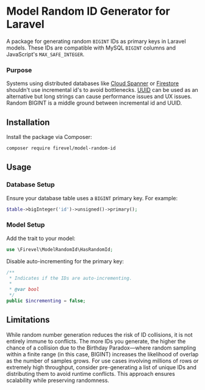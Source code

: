# Model Random ID Generator for Laravel

A package for generating random `BIGINT` IDs as primary keys in Laravel models. These IDs are compatible with MySQL `BIGINT` columns and JavaScript's `MAX_SAFE_INTEGER`.

### Purpose

Systems using distributed databases like [Cloud Spanner](https://cloud.google.com/spanner) or [Firestore](https://cloud.google.com/firestore) shouldn't use incremental id's to avoid bottlenecks. [UUID](https://en.wikipedia.org/wiki/Universally_unique_identifier) can be used as an alternative but long strings can cause performance issues and UX issues. Random BIGINT is a middle ground between incremental id and UUID.

## Installation

Install the package via Composer:

```bash
composer require firevel/model-random-id
```

## Usage

### Database Setup

Ensure your database table uses a `BIGINT` primary key. For example:

```php
$table->bigInteger('id')->unsigned()->primary();
```

### Model Setup

Add the trait to your model:
```php
use \Firevel\ModelRandomId\HasRandomId;
```

Disable auto-incrementing for the primary key:
```php
/**
 * Indicates if the IDs are auto-incrementing.
 *
 * @var bool
 */
public $incrementing = false;
```

## Limitations

While random number generation reduces the risk of ID collisions, it is not entirely immune to conflicts. The more IDs you generate, the higher the chance of a collision due to the Birthday Paradox—where random sampling within a finite range (in this case, BIGINT) increases the likelihood of overlap as the number of samples grows. For use cases involving millions of rows or extremely high throughput, consider pre-generating a list of unique IDs and distributing them to avoid runtime conflicts. This approach ensures scalability while preserving randomness.


